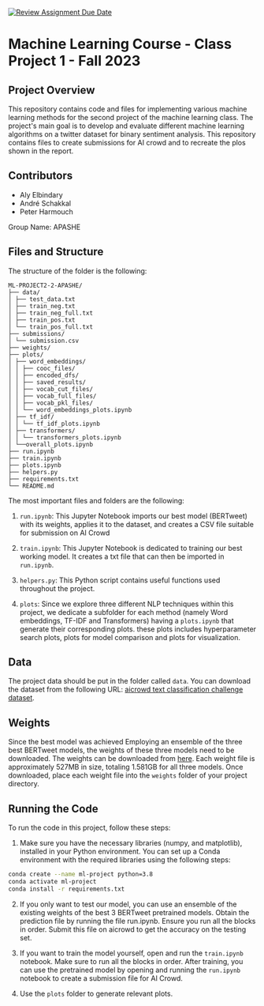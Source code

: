 [![Review Assignment Due Date](https://classroom.github.com/assets/deadline-readme-button-24ddc0f5d75046c5622901739e7c5dd533143b0c8e959d652212380cedb1ea36.svg)](https://classroom.github.com/a/U9FTc9i_)

# Machine Learning Course - Class Project 1 - Fall 2023

## Project Overview

This repository contains code and files for implementing various machine learning methods for the second project of the machine learning class. The project's main goal is to develop and evaluate different machine learning algorithms on a twitter dataset for binary sentiment analysis. This repository contains files to create submissions for AI crowd and to recreate the plos shown in the report.

## Contributors

- Aly Elbindary
- André Schakkal
- Peter Harmouch

Group Name: APASHE

## Files and Structure

The structure of the folder is the following:

```
ML-PROJECT2-2-APASHE/
├── data/
│ ├── test_data.txt
│ ├── train_neg.txt
│ ├── train_neg_full.txt
│ ├── train_pos.txt
│ └── train_pos_full.txt
├── submissions/
│ └── submission.csv
├── weights/
├── plots/
│ ├── word_embeddings/
│ │ ├── cooc_files/
│ │ ├── encoded_dfs/
│ │ ├── saved_results/
│ │ ├── vocab_cut_files/
│ │ ├── vocab_full_files/
│ │ ├── vocab_pkl_files/
│ │ └── word_embeddings_plots.ipynb
│ ├── tf_idf/
│ │ └── tf_idf_plots.ipynb
│ ├── transformers/
│ │ └── transformers_plots.ipynb
│ └──overall_plots.ipynb
├── run.ipynb
├── train.ipynb
├── plots.ipynb
├── helpers.py
├── requirements.txt
└── README.md
```

The most important files and folders are the following:
1. `run.ipynb`: This Jupyter Notebook imports our best model (BERTweet) with its weights, applies it to the dataset, and creates a CSV file suitable for submission on AI Crowd

2. `train.ipynb`: This Jupyter Notebook is dedicated to training our best working model. It creates a txt file that can then be imported in `run.ipynb`.

3. `helpers.py`: This Python script contains useful functions used throughout the project.

4. `plots`: Since we explore three different NLP techniques within this project, we dedicate a subfolder for each method (namely Word embeddings, TF-IDF and Transformers) having a `plots.ipynb` that generate their corresponding plots. these plots includes hyperparameter search plots, plots for model comparison and plots for visualization.

## Data

The project data should be put in the folder called `data`. You can download the dataset from the following URL: [aicrowd text classification challenge dataset](https://www.aicrowd.com/challenges/epfl-ml-text-classification/dataset_files).

## Weights

Since the best model was achieved Employing an ensemble of the three best BERTweet models, the weights of these three models need to be downloaded. The weights can be downloaded from [here](https://drive.google.com/drive/folders/1O6vY0ZJwj5IZE-NlFzyauW-a58AkrWao?usp=sharing). Each weight file is approximately 527MB in size, totaling 1.581GB for all three models. Once downloaded, place each weight file into the `weights` folder of your project directory.


## Running the Code

To run the code in this project, follow these steps:

1. Make sure you have the necessary libraries (numpy, and matplotlib), installed in your Python environment. You can set up a Conda environment with the required libraries using the following steps:

```bash
conda create --name ml-project python=3.8
conda activate ml-project
conda install -r requirements.txt
```

2. If you only want to test our model, you can use an ensemble of the existing weights of the best 3 BERTweet pretrained models. Obtain the prediction file by running the file run.ipynb. Ensure you run all the blocks in order. Submit this file on aicrowd to get the accuracy on the testing set.

2. If you want to train the model yourself, open and run the `train.ipynb` notebook. Make sure to run all the blocks in order. After training, you can use the pretrained model by opening and running the `run.ipynb` notebook to create a submission file for AI Crowd.

4. Use the `plots` folder to generate relevant plots.
